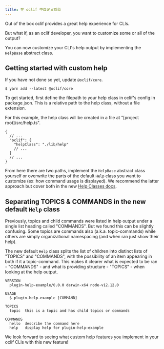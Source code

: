 ```yaml
---
title: 在 oclif 中自定义帮助
---
```


Out of the box oclif provides a great help experience for CLIs.

But what if, as an oclif developer, you want to customize some or all of the output?

You can now customize your CLI's help output by implementing the `HelpBase` abstract class.

## Getting started with custom help

If you have not done so yet, update `@oclif/core`.


```
$ yarn add --latest @oclif/core
```

To get started, first define the filepath to your help class in oclif's config in package.json. This is a relative path to the help class, without a file extension.

For this example, the help class will be created in a file at "[project root]/src/help.ts".

```
{
  // ...
  "oclif": {
    "helpClass": "./lib/help"
    // ...
  }
  // ...
}
```

From here there are two paths, implement the `HelpBase` abstract class yourself or overwrite the parts of the default `Help` class you want to customize (ex: how command usage is displayed). We recommend the latter approach but cover both in the new [Help Classes docs](/docs/help_classes).


## Separating TOPICS & COMMANDS in the new default `Help` class

Previously, topics and child commands were listed in help output under a single list heading called "COMMANDS". But we found this can be slightly confusing. Some topics are commands also (a.k.a. topic-commands) while others are simply organizational namespacing (and when ran just show their help).

The new default `Help` class splits the list of children into distinct lists of "TOPICS" and "COMMANDS", with the possibility of an item appearing in both if it a topic-command. This makes it clearer what is expected to be ran - "COMMANDS" - and what is providing structure - "TOPICS" - when looking at the help output.

```
VERSION
  plugin-help-example/0.0.0 darwin-x64 node-v12.12.0

USAGE
  $ plugin-help-example [COMMAND]

TOPICS
  topic  this is a topic and has child topics or commands

COMMANDS
  hello  describe the command here
  help   display help for plugin-help-example
```

We look forward to seeing what custom help features you implement in your oclif CLIs with this new feature!

